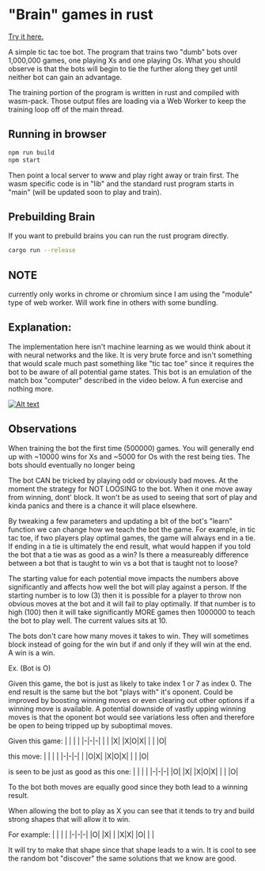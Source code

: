 # "Brain" games in rust

[Try it here.](https://wasm-games.web.app/)

A simple tic tac toe bot.
The program that trains two "dumb" bots over 1,000,000 games, one playing Xs and one playing Os.
What you should observe is that the bots will begin to tie the further along they get until neither bot can gain an advantage.

The training portion of the program is written in rust and compiled with wasm-pack.
Those output files are loading via a Web Worker to keep the training loop off of the main thread.

## Running in browser

```BASH
npm run build
npm start
```

Then point a local server to www and play right away or train first.
The wasm specific code is in "lib" and the standard rust program starts in "main" (will be updated soon to play and train).

## Prebuilding Brain

If you want to prebuild brains you can run the rust program directly.

```BASH
cargo run --release
```

## NOTE

currently only works in chrome or chromium since I am using the "module" type of web worker. Will work fine in others with some bundling.

## Explanation:

The implementation here isn't machine learning as we would think about it with neural networks and the like. It is very brute force and isn't something that would scale much past something like "tic tac toe" since it requires the bot to be aware of all potential game states. This bot is an emulation of the match box "computer" described in the video below. A fun exercise and nothing more.

[![Alt text](https://img.youtube.com/vi/R9c-_neaxeU/0.jpg)](https://www.youtube.com/watch?v=R9c-_neaxeU)

## Observations

When training the bot the first time (500000) games. You will generally end up with ~10000 wins for Xs and ~5000 for Os with the rest being ties.
The bots should eventually no longer being

The bot CAN be tricked by playing odd or obviously bad moves. At the moment the strategy for NOT LOOSING to the bot. When it one move away from winning, dont' block. It won't be as used to seeing that sort of play and kinda panics and there is a chance it will place elsewhere.

By tweaking a few parameters and updating a bit of the bot's "learn" function we can change how we teach the bot the game. For example, in tic tac toe, if two players play optimal games, the game will always end in a tie. If ending in a tie is ultimately the end result, what would happen if you told the bot that a tie was as good as a win? Is there a measureably difference between a bot that is taught to win vs a bot that is taught not to loose?

The starting value for each potential move impacts the numbers above significantly and affects how well the bot will play against a person.
If the starting number is to low (3) then it is possible for a player to throw non obvious moves at the bot and it will fail to play optimally. If that number is to high (100) then it will take significantly MORE games then 1000000 to teach the bot to play well. The current values sits at 10.

The bots don't care how many moves it takes to win.
They will sometimes block instead of going for the win but if and only if they will win at the end. A win is a win.

Ex. (Bot is O)

Given this game, the bot is just as likely to take index 1 or 7 as index 0. The end result is the same but the bot "plays with" it's oponent. Could be improved by boosting winning moves or even clearing out other options if a winning move is available. A potential downside of vastly upping winning moves is that the oponent bot would see variations less often and therefore be open to being tripped up by suboptimal moves.

Given this game:
| | | |
|-|-|-|
| | |X|
|X|O|X|
| | |O|

this move:
| | | |
|-|-|-|
| |O|X|
|X|O|X|
| | |O|

is seen to be just as good as this one:
| | | |
|-|-|-|
|O| |X|
|X|O|X|
| | |O|

To the bot both moves are equally good since they both lead to a winning result.

When allowing the bot to play as X you can see that it tends to try and build strong shapes that will allow it to win.

For example:
| | | |
|-|-|-|
|O| |X|
| |X|X|
|O| | |

It will try to make that shape since that shape leads to a win. It is cool to see the random bot "discover" the same solutions that we know are good.
